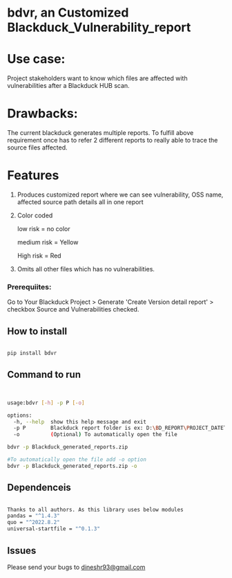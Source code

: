 # bdvr, an Customized Blackduck_Vulnerability_report

# Use case:

Project stakeholders want to know which files are affected with vulnerabilities after a Blackduck HUB scan.

# Drawbacks:

The current blackduck generates multiple reports. To fulfill above requirement once has to refer 2 different reports to really able to trace the source files affected.

# Features

1. Produces customized report where we can see vulnerability, OSS name, affected source path details all in one report
2. Color coded

   low risk = no color

   medium risk = Yellow

   High risk = Red

3. Omits all other files which has no vulnerabilities.

### Prerequiites:

Go to Your Blackduck Project > Generate 'Create Version detail report' > checkbox Source and Vulnerabilities checked.

## How to install

```sh

pip install bdvr
```

## Command to run

```sh


usage:bdvr [-h] -p P [-o]

options:
  -h, --help  show this help message and exit
  -p P        Blackduck report folder is ex: D:\BD_REPORT\PROJECT_DATETIMESTAMP.zip
  -o          (Optional) To automatically open the file

bdvr -p Blackduck_generated_reports.zip

#To automatically open the file add -o option
bdvr -p Blackduck_generated_reports.zip -o

```

## Dependenceis

```sh

Thanks to all authors. As this library uses below modules
pandas = "^1.4.3"
quo = "^2022.8.2"
universal-startfile = "^0.1.3"

```

## Issues

Please send your bugs to dineshr93@gmail.com
